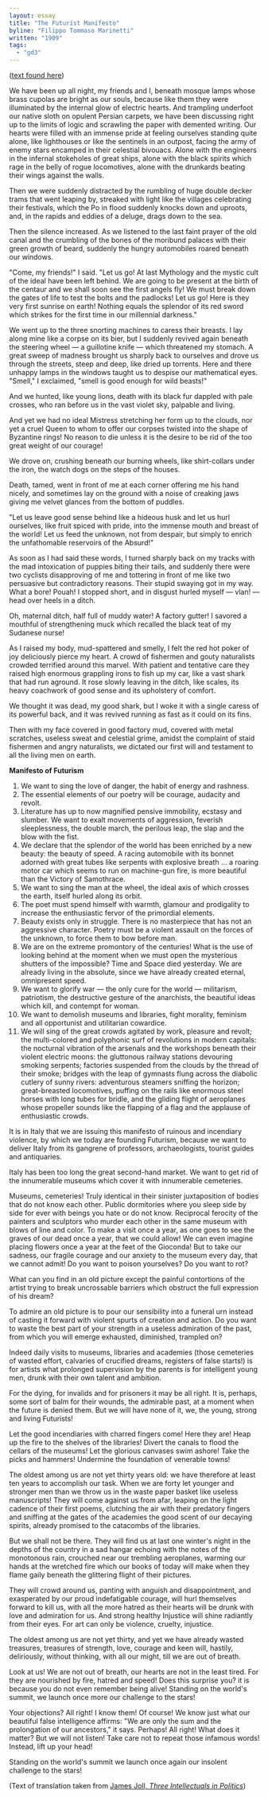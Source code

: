 ```yaml
---
layout: essay
title: "The Futurist Manifesto"
byline: "Filippo Tommaso Marinetti"
written: "1909"
tags: 
  - "gd3"
---
```


([text found here][FML])

We have been up all night, my friends and I, beneath mosque lamps whose brass cupolas are bright as our souls, because like them they were illuminated by the internal glow of electric hearts. And trampling underfoot our native sloth on opulent Persian carpets, we have been discussing right up to the limits of logic and scrawling the paper with demented writing.
Our hearts were filled with an immense pride at feeling ourselves standing quite alone, like lighthouses or like the sentinels in an outpost, facing the army of enemy stars encamped in their celestial bivouacs. Alone with the engineers in the infernal stokeholes of great ships, alone with the black spirits which rage in the belly of rogue locomotives, alone with the drunkards beating their wings against the walls.

Then we were suddenly distracted by the rumbling of huge double decker trams that went leaping by, streaked with light like the villages celebrating their festivals, which the Po in flood suddenly knocks down and uproots, and, in the rapids and eddies of a deluge, drags down to the sea.

Then the silence increased. As we listened to the last faint prayer of the old canal and the crumbling of the bones of the moribund palaces with their green growth of beard, suddenly the hungry automobiles roared beneath our windows.

"Come, my friends!" I said. "Let us go! At last Mythology and the mystic cult of the ideal have been left behind. We are going to be present at the birth of the centaur and we shall soon see the first angels fly! We must break down the gates of life to test the bolts and the padlocks! Let us go! Here is they very first sunrise on earth! Nothing equals the splendor of its red sword which strikes for the first time in our millennial darkness."

We went up to the three snorting machines to caress their breasts. I lay along mine like a corpse on its bier, but I suddenly revived again beneath the steering wheel — a guillotine knife — which threatened my stomach. A great sweep of madness brought us sharply back to ourselves and drove us through the streets, steep and deep, like dried up torrents. Here and there unhappy lamps in the windows taught us to despise our mathematical eyes. "Smell," I exclaimed, "smell is good enough for wild beasts!"

And we hunted, like young lions, death with its black fur dappled with pale crosses, who ran before us in the vast violet sky, palpable and living.

And yet we had no ideal Mistress stretching her form up to the clouds, nor yet a cruel Queen to whom to offer our corpses twisted into the shape of Byzantine rings! No reason to die unless it is the desire to be rid of the too great weight of our courage!

We drove on, crushing beneath our burning wheels, like shirt-collars under the iron, the watch dogs on the steps of the houses.

Death, tamed, went in front of me at each corner offering me his hand nicely, and sometimes lay on the ground with a noise of creaking jaws giving me velvet glances from the bottom of puddles.

"Let us leave good sense behind like a hideous husk and let us hurl ourselves, like fruit spiced with pride, into the immense mouth and breast of the world! Let us feed the unknown, not from despair, but simply to enrich the unfathomable reservoirs of the Absurd!"

As soon as I had said these words, I turned sharply back on my tracks with the mad intoxication of puppies biting their tails, and suddenly there were two cyclists disapproving of me and tottering in front of me like two persuasive but contradictory reasons. Their stupid swaying got in my way. What a bore! Pouah! I stopped short, and in disgust hurled myself — vlan! — head over heels in a ditch.

Oh, maternal ditch, half full of muddy water! A factory gutter! I savored a mouthful of strengthening muck which recalled the black teat of my Sudanese nurse!

As I raised my body, mud-spattered and smelly, I felt the red hot poker of joy deliciously pierce my heart. A crowd of fishermen and gouty naturalists crowded terrified around this marvel. With patient and tentative care they raised high enormous grappling irons to fish up my car, like a vast shark that had run aground. It rose slowly leaving in the ditch, like scales, its heavy coachwork of good sense and its upholstery of comfort.

We thought it was dead, my good shark, but I woke it with a single caress of its powerful back, and it was revived running as fast as it could on its fins.

Then with my face covered in good factory mud, covered with metal scratches, useless sweat and celestial grime, amidst the complaint of staid fishermen and angry naturalists, we dictated our first will and testament to all the living men on earth.


**Manifesto of Futurism**
1. We want to sing the love of danger, the habit of energy and rashness.
2. The essential elements of our poetry will be courage, audacity and revolt.
3. Literature has up to now magnified pensive immobility, ecstasy and slumber. We want to exalt movements of aggression, feverish sleeplessness, the double march, the perilous leap, the slap and the blow with the fist.
4. We declare that the splendor of the world has been enriched by a new beauty: the beauty of speed. A racing automobile with its bonnet adorned with great tubes like serpents with explosive breath ... a roaring motor car which seems to run on machine-gun fire, is more beautiful than the Victory of Samothrace.
5. We want to sing the man at the wheel, the ideal axis of which crosses the earth, itself hurled along its orbit.
6. The poet must spend himself with warmth, glamour and prodigality to increase the enthusiastic fervor of the primordial elements.
7. Beauty exists only in struggle. There is no masterpiece that has not an aggressive character. Poetry must be a violent assault on the forces of the unknown, to force them to bow before man.
8. We are on the extreme promontory of the centuries! What is the use of looking behind at the moment when we must open the mysterious shutters of the impossible? Time and Space died yesterday. We are already living in the absolute, since we have already created eternal, omnipresent speed.
9. We want to glorify war — the only cure for the world — militarism, patriotism, the destructive gesture of the anarchists, the beautiful ideas which kill, and contempt for woman.
10. We want to demolish museums and libraries, fight morality, feminism and all opportunist and utilitarian cowardice.
11. We will sing of the great crowds agitated by work, pleasure and revolt; the multi-colored and polyphonic surf of revolutions in modern capitals: the nocturnal vibration of the arsenals and the workshops beneath their violent electric moons: the gluttonous railway stations devouring smoking serpents; factories suspended from the clouds by the thread of their smoke; bridges with the leap of gymnasts flung across the diabolic cutlery of sunny rivers: adventurous steamers sniffing the horizon; great-breasted locomotives, puffing on the rails like enormous steel horses with long tubes for bridle, and the gliding flight of aeroplanes whose propeller sounds like the flapping of a flag and the applause of enthusiastic crowds.

It is in Italy that we are issuing this manifesto of ruinous and incendiary violence, by which we today are founding Futurism, because we want to deliver Italy from its gangrene of professors, archaeologists, tourist guides and antiquaries.

Italy has been too long the great second-hand market. We want to get rid of the innumerable museums which cover it with innumerable cemeteries.

Museums, cemeteries! Truly identical in their sinister juxtaposition of bodies that do not know each other. Public dormitories where you sleep side by side for ever with beings you hate or do not know. Reciprocal ferocity of the painters and sculptors who murder each other in the same museum with blows of line and color. To make a visit once a year, as one goes to see the graves of our dead once a year, that we could allow! We can even imagine placing flowers once a year at the feet of the Gioconda! But to take our sadness, our fragile courage and our anxiety to the museum every day, that we cannot admit! Do you want to poison yourselves? Do you want to rot?

What can you find in an old picture except the painful contortions of the artist trying to break uncrossable barriers which obstruct the full expression of his dream?

To admire an old picture is to pour our sensibility into a funeral urn instead of casting it forward with violent spurts of creation and action. Do you want to waste the best part of your strength in a useless admiration of the past, from which you will emerge exhausted, diminished, trampled on?

Indeed daily visits to museums, libraries and academies (those cemeteries of wasted effort, calvaries of crucified dreams, registers of false starts!) is for artists what prolonged supervision by the parents is for intelligent young men, drunk with their own talent and ambition.

For the dying, for invalids and for prisoners it may be all right. It is, perhaps, some sort of balm for their wounds, the admirable past, at a moment when the future is denied them. But we will have none of it, we, the young, strong and living Futurists!

Let the good incendiaries with charred fingers come! Here they are! Heap up the fire to the shelves of the libraries! Divert the canals to flood the cellars of the museums! Let the glorious canvases swim ashore! Take the picks and hammers! Undermine the foundation of venerable towns!

The oldest among us are not yet thirty years old: we have therefore at least ten years to accomplish our task. When we are forty let younger and stronger men than we throw us in the waste paper basket like useless manuscripts! They will come against us from afar, leaping on the light cadence of their first poems, clutching the air with their predatory fingers and sniffing at the gates of the academies the good scent of our decaying spirits, already promised to the catacombs of the libraries.

But we shall not be there. They will find us at last one winter's night in the depths of the country in a sad hangar echoing with the notes of the monotonous rain, crouched near our trembling aeroplanes, warming our hands at the wretched fire which our books of today will make when they flame gaily beneath the glittering flight of their pictures.

They will crowd around us, panting with anguish and disappointment, and exasperated by our proud indefatigable courage, will hurl themselves forward to kill us, with all the more hatred as their hearts will be drunk with love and admiration for us. And strong healthy Injustice will shine radiantly from their eyes. For art can only be violence, cruelty, injustice.

The oldest among us are not yet thirty, and yet we have already wasted treasures, treasures of strength, love, courage and keen will, hastily, deliriously, without thinking, with all our might, till we are out of breath.

Look at us! We are not out of breath, our hearts are not in the least tired. For they are nourished by fire, hatred and speed! Does this surprise you? it is because you do not even remember being alive! Standing on the world's summit, we launch once more our challenge to the stars!

Your objections? All right! I know them! Of course! We know just what our beautiful false intelligence affirms: "We are only the sum and the prolongation of our ancestors," it says. Perhaps! All right! What does it matter? But we will not listen! Take care not to repeat those infamous words! Instead, lift up your head!

Standing on the world's summit we launch once again our insolent challenge to the stars!

(Text of translation taken from [James Joll, _Three Intellectuals in Politics_][3int])

[FML]: http://vserver1.cscs.lsa.umich.edu/~crshalizi/T4PM/futurist-manifesto.html
[3int]: http://archive.org/details/threeintellectua017821mbp